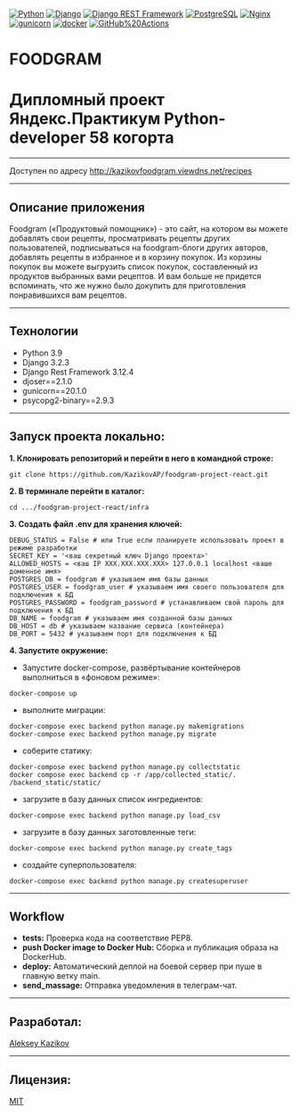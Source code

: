 [![Python](https://img.shields.io/badge/-Python-464646?style=flat-square&logo=Python)](https://www.python.org/)
[![Django](https://img.shields.io/badge/-Django-464646?style=flat-square&logo=Django)](https://www.djangoproject.com/)
[![Django REST Framework](https://img.shields.io/badge/-Django%20REST%20Framework-464646?style=flat-square&logo=Django%20REST%20Framework)](https://www.django-rest-framework.org/)
[![PostgreSQL](https://img.shields.io/badge/-PostgreSQL-464646?style=flat-square&logo=PostgreSQL)](https://www.postgresql.org/)
[![Nginx](https://img.shields.io/badge/-NGINX-464646?style=flat-square&logo=NGINX)](https://nginx.org/ru/)
[![gunicorn](https://img.shields.io/badge/-gunicorn-464646?style=flat-square&logo=gunicorn)](https://gunicorn.org/)
[![docker](https://img.shields.io/badge/-Docker-464646?style=flat-square&logo=docker)](https://www.docker.com/)
[![GitHub%20Actions](https://img.shields.io/badge/-GitHub%20Actions-464646?style=flat-square&logo=GitHub%20actions)](https://github.com/features/actions)

# FOODGRAM
# Дипломный проект Яндекс.Практикум Python-developer 58 когорта

---
Доступен по адресу http://kazikovfoodgram.viewdns.net/recipes

---
## Описание приложения
Foodgram («Продуктовый помощник») - это сайт, на котором вы можете добавлять свои рецепты, просматривать рецепты других пользователей, подписываться на foodgram-блоги других авторов, добавлять рецепты в избранное и в корзину покупок. Из корзины покупок вы можете выгрузить список покупок, составленный из продуктов выбранных вами рецептов. И вам больше не придется  вспоминать, что же нужно было докупить для приготовления понравившихся вам рецептов.

---
## Технологии
* Python 3.9
* Django 3.2.3
* Django Rest Framework 3.12.4
* djoser==2.1.0
* gunicorn==20.1.0
* psycopg2-binary==2.9.3

---
## Запуск проекта локально:

**1. Клонировать репозиторий и перейти в него в командной строке:**
```
git clone https://github.com/KazikovAP/foodgram-project-react.git
```

**2. В терминале перейти в каталог:**
```
cd .../foodgram-project-react/infra
```

**3. Создать файл .env для хранения ключей:**
```
DEBUG_STATUS = False # или True еcли планируете использовать проект в режиме разработки
SECRET_KEY = '<ваш секретный ключ Django проекта>'
ALLOWED_HOSTS = <ваш IP XXX.XXX.XXX.XXX> 127.0.0.1 localhost <ваше доменное имя>
POSTGRES_DB = foodgram # указываем имя базы данных
POSTGRES_USER = foodgram_user # указываем имя своего пользователя для подключения к БД
POSTGRES_PASSWORD = foodgram_password # устанавливаем свой пароль для подключения к БД
DB_NAME = foodgram # указываем имя созданной базы данных
DB_HOST = db # указываем название сервиса (контейнера)
DB_PORT = 5432 # указываем порт для подключения к БД 
```

**4. Запустите окружение:**
- Запустите docker-compose, развёртывание контейнеров выполниться в «фоновом режиме»:

```
docker-compose up
```

- выполните миграции:

```
docker-compose exec backend python manage.py makemigrations
docker-compose exec backend python manage.py migrate
```

- соберите статику:

```
docker-compose exec backend python manage.py collectstatic
docker compose exec backend cp -r /app/collected_static/. /backend_static/static/
```

- загрузите в базу данных список ингредиентов:

```
docker-compose exec backend python manage.py load_csv

```

- загрузите в базу данных заготовленные теги:

```
docker-compose exec backend python manage.py create_tags

```

- создайте суперпользователя:

```
docker-compose exec backend python manage.py createsuperuser
```

---
## Workflow
- **tests:** Проверка кода на соответствие PEP8.
- **push Docker image to Docker Hub:** Сборка и публикация образа на DockerHub.
- **deploy:** Автоматический деплой на боевой сервер при пуше в главную ветку main.
- **send_massage:** Отправка уведомления в телеграм-чат.


---
## Разработал:
[Aleksey Kazikov](https://github.com/KazikovAP)

---
## Лицензия:
[MIT](https://opensource.org/licenses/MIT)
